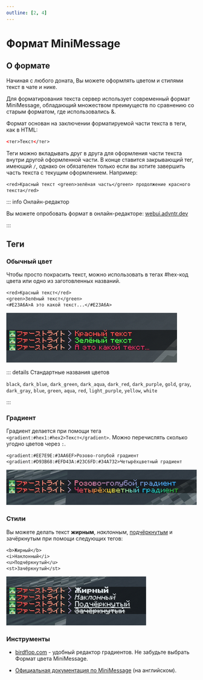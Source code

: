 ```yaml
---
outline: [2, 4]
---
```


# Формат MiniMessage

## О формате

Начиная с любого доната, Вы можете оформлять цветом и стилями текст в чате и нике. 

Для форматирования текста сервер использует современный формат MiniMessage, обладающий множеством преимуществ по сравнению со старым форматом, где использовались &.

Формат основан на заключении форматируемой части текста в теги, как в HTML:

```html
<тег>Текст</тег>
```

Теги можно вкладывать друг в друга для оформления части текста внутри другой оформленной части. В конце ставится закрывающий тег, имеющий `/`, однако он обязателен только если вы хотите завершить часть текста с текущим оформлением. Например:

```
<red>Красный текст <green>зелёная часть</green> продолжение красного текста</red>
```

::: info Онлайн-редактор

Вы можете опробовать формат в онлайн-редакторе:
[webui.advntr.dev](https://webui.advntr.dev/?mode=chat_open&input=%3Cred%3E%D0%9A%D1%80%D0%B0%D1%81%D0%BD%D1%8B%D0%B9%20%D1%82%D0%B5%D0%BA%D1%81%D1%82%20%3Cgreen%3E%D0%B7%D0%B5%D0%BB%D1%91%D0%BD%D0%B0%D1%8F%20%D1%87%D0%B0%D1%81%D1%82%D1%8C%3C%2Fgreen%3E%20%D0%BF%D1%80%D0%BE%D0%B4%D0%BE%D0%BB%D0%B6%D0%B5%D0%BD%D0%B8%D0%B5%20%D0%BA%D1%80%D0%B0%D1%81%D0%BD%D0%BE%D0%B3%D0%BE%20%D1%82%D0%B5%D0%BA%D1%81%D1%82%D0%B0%3C%2Fred%3E%0A%3Cgold%3E%D0%9E%D1%80%D0%B0%D0%BD%D0%B6%D0%B5%D0%B2%D1%8B%D0%B9%3C%2Fgold%3E%0A%3Cyellow%3E%D0%96%D1%91%D0%BB%D1%82%D1%8B%D0%B9%3C%2Fyellow%3E%0D%0A%3C%23E23A6A%3E%D0%90%D0%BB%D1%8B%D0%B9%3C%2F%23E23A6A%3E%0A%3Cgradient%3A%23EE7E9E%3A%233AA6EF%3E%D0%A0%D0%BE%D0%B7%D0%BE%D0%B2%D0%BE-%D0%B3%D0%BE%D0%BB%D1%83%D0%B1%D0%BE%D0%B9%20%D0%B3%D1%80%D0%B0%D0%B4%D0%B8%D0%B5%D0%BD%D1%82%3C%2Fgradient%3E%0D%0A%3Cgradient%3A%23D93B68%3A%23EFD43A%3A%2323C6FD%3A%2334A732%3E%D0%A7%D0%B5%D1%82%D1%8B%D1%80%D1%91%D1%85%D1%86%D0%B2%D0%B5%D1%82%D0%BD%D1%8B%D0%B9%20%D0%B3%D1%80%D0%B0%D0%B4%D0%B8%D0%B5%D0%BD%D1%82%3C%2Fgradient%3E&bg=grass)

:::

## Теги

### Обычный цвет

Чтобы просто покрасить текст, можно использовать в тегах #hex-код цвета или одно из заготовленных названий.
```
<red>Красный текст</red>
<green>Зелёный текст</green>
<#E23A6A>А это какой текст...</#E23A6A>
```

![Результат](assets/site/formatting/colorsresult.png)

::: details Стандартные названия цветов

`black`, `dark_blue`, `dark_green`, `dark_aqua`, `dark_red`, `dark_purple`, `gold`, `gray`, `dark_gray`, `blue`, `green`, `aqua`, `red`, `light_purple`, `yellow`, `white`

:::

### Градиент

Градиент делается при помощи тега `<gradient:#hex1:#hex2>Текст</gradient>`. Можно перечислять сколько угодно цветов через `:`.

```
<gradient:#EE7E9E:#3AA6EF>Розово-голубой градиент
<gradient:#D93B68:#EFD43A:#23C6FD:#34A732>Четырёхцветный градиент
```

![Результат](assets/site/formatting/gradientsresult.png)

### Стили

Вы можете делать текст **жирным**, *наклонным*, <u>подчёркнутым</u> и <st>зачёркнутым</st> при помощи следующих тегов:

```
<b>Жирный</b>
<i>Наклонный</i>
<u>Подчёркнутый</u>
<st>Зачёркнутый</st>
```

![Результат](assets/site/formatting/styling.png)

### Инструменты

- [birdflop.com](https://www.birdflop.com/resources/rgb/) - удобный редактор градиентов. Не забудьте выбрать Формат цвета MiniMessage.

- [Официальная документация по MiniMessage](https://docs.advntr.dev/minimessage/format.html) (на английском).